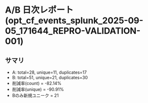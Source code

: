 # A/B 日次レポート (opt_cf_events_splunk_2025-09-05_171644_REPRO-VALIDATION-001)

## サマリ
- A: total=28, unique=11, duplicates=17
- B: total=51, unique=21, duplicates=30
- 削減率(count) = -82.14%
- 削減率(unique) = -90.91%
- Bのみ新規ユニーク = 21